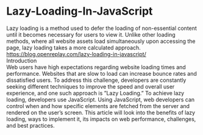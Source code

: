 # Lazy-Loading-In-JavaScript
Lazy loading is a method used to defer the loading of non-essential content until it becomes necessary for users to view it. Unlike other loading methods, where all website assets load simultaneously upon accessing the page, lazy loading takes a more calculated approach.<br/>
https://blog.openreplay.com/lazy-loading-in-javascript/<br/>
Introduction<br/>
Web users have high expectations regarding website loading times and performance. Websites that are slow to load can increase bounce rates and dissatisfied users. To address this challenge, developers are constantly seeking different techniques to improve the speed and overall user experience, and one such approach is ”Lazy Loading.” To achieve lazy loading, developers use JavaScript. Using JavaScript, web developers can control when and how specific elements are fetched from the server and rendered on the user’s screen. This article will look into the benefits of lazy loading, ways to implement it, its impacts on web performance, challenges, and best practices.
